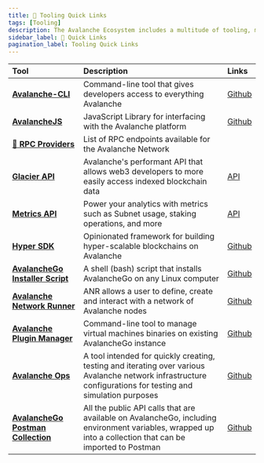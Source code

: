 ```yaml
---
title: 🔗 Tooling Quick Links
tags: [Tooling]
description: The Avalanche Ecosystem includes a multitude of tooling, maintenance, testing services, including a wide range of helpful resources and utilities for developers building on the platform. These tools are designed to streamline development, improve integration, and maximize the potential of decentralized applications and custom blockchains in the Avalanche ecosystem. 
sidebar_label: 🔗 Quick Links
pagination_label: Tooling Quick Links
--- 
```


| Tool       | Description | Links |
| :------------------------------------------------- | :--------------------------------------------------------- | :--------------------------------------------------------- |
| [**Avalanche-CLI**](/tooling/avalanche-cli.md)      | Command-line tool that gives developers access to everything Avalanche|  [Github](https://github.com/ava-labs/avalanche-cli) |
| [**AvalancheJS**](/tooling/avalanchejs-overview.md)      | JavaScript Library for interfacing with the Avalanche platform | [Github](https://github.com/ava-labs/avalanchejs) |
| [**🔌 RPC Providers**](/tooling/rpc-providers.md)      | List of RPC endpoints available for the Avalanche Network |  |
| [**Glacier API**](/tooling/glacier.md)      | Avalanche's performant API that allows web3 developers to more easily access indexed blockchain data | [API](https://glacier-api.avax.network/api#/) |
| [**Metrics API**](/tooling/metrics.md)      | Power your analytics with metrics such as Subnet usage, staking operations, and more | [API](https://metrics.avax.network/) |
| [**Hyper SDK**](https://github.com/ava-labs/hypersdk#readme)      | Opinionated framework for building hyper-scalable blockchains on Avalanche | [Github](https://github.com/ava-labs/hypersdk#readme) |
| [**AvalancheGo Installer Script**](/tooling/avalanchego-installer.md)      | A shell (bash) script that installs AvalancheGo on any Linux computer | [Github](https://github.com/ava-labs/avalanche-docs/blob/master/scripts/avalanchego-installer.sh#readme) |
| [**Avalanche Network Runner**](/tooling/network-runner.md)      | ANR allows a user to define, create and interact with a network of Avalanche nodes | [Github](https://github.com/ava-labs/avalanche-network-runner) |
| [**Avalanche Plugin Manager**](/tooling/avalanche-plugin-manager.md)      | Command-line tool to manage virtual machines binaries on existing AvalancheGo instance | [Github](https://github.com/ava-labs/apm) |
| [**Avalanche Ops**](/tooling/avalanche-ops.md)      | A tool intended for quickly creating, testing and iterating over various Avalanche network infrastructure configurations for testing and simulation purposes | [Github](https://github.com/ava-labs/avalanche-ops) |
| [**AvalancheGo Postman Collection**](/tooling/avalanchego-postman-collection.md)      | All the public API calls that are available on AvalancheGo, including environment variables, wrapped up into a collection that can be imported to Postman  | [Github](https://github.com/ava-labs/avalanche-postman-collection/) |

